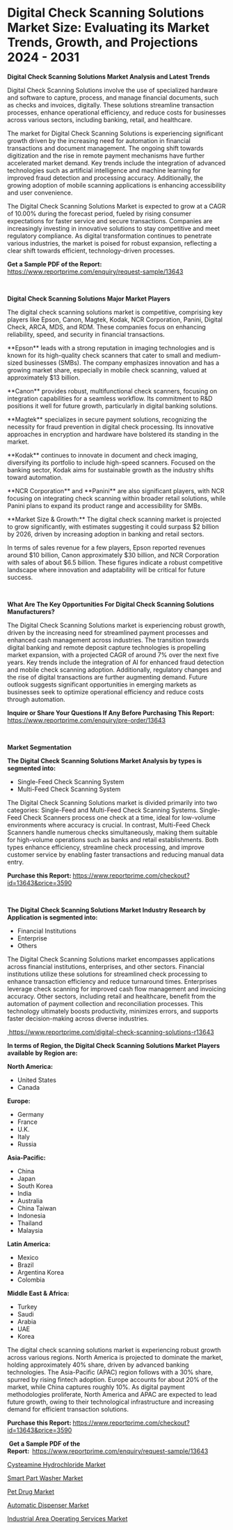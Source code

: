 <p><h1>Digital Check Scanning Solutions Market Size: Evaluating its Market Trends, Growth, and Projections 2024 - 2031</h1></p><p><strong>Digital Check Scanning Solutions Market Analysis and Latest Trends</strong></p>
<p><p>Digital Check Scanning Solutions involve the use of specialized hardware and software to capture, process, and manage financial documents, such as checks and invoices, digitally. These solutions streamline transaction processes, enhance operational efficiency, and reduce costs for businesses across various sectors, including banking, retail, and healthcare. </p><p>The market for Digital Check Scanning Solutions is experiencing significant growth driven by the increasing need for automation in financial transactions and document management. The ongoing shift towards digitization and the rise in remote payment mechanisms have further accelerated market demand. Key trends include the integration of advanced technologies such as artificial intelligence and machine learning for improved fraud detection and processing accuracy. Additionally, the growing adoption of mobile scanning applications is enhancing accessibility and user convenience.</p><p>The Digital Check Scanning Solutions Market is expected to grow at a CAGR of 10.00% during the forecast period, fueled by rising consumer expectations for faster service and secure transactions. Companies are increasingly investing in innovative solutions to stay competitive and meet regulatory compliance. As digital transformation continues to penetrate various industries, the market is poised for robust expansion, reflecting a clear shift towards efficient, technology-driven processes.</p></p>
<p><strong>Get a Sample PDF of the Report:&nbsp;</strong> <a href="https://www.reportprime.com/enquiry/request-sample/13643">https://www.reportprime.com/enquiry/request-sample/13643</a></p>
<p>&nbsp;</p>
<p><strong>Digital Check Scanning Solutions Major Market Players</strong></p>
<p><p>The digital check scanning solutions market is competitive, comprising key players like Epson, Canon, Magtek, Kodak, NCR Corporation, Panini, Digital Check, ARCA, MDS, and RDM. These companies focus on enhancing reliability, speed, and security in financial transactions.</p><p>**Epson** leads with a strong reputation in imaging technologies and is known for its high-quality check scanners that cater to small and medium-sized businesses (SMBs). The company emphasizes innovation and has a growing market share, especially in mobile check scanning, valued at approximately $13 billion.</p><p>**Canon** provides robust, multifunctional check scanners, focusing on integration capabilities for a seamless workflow. Its commitment to R&D positions it well for future growth, particularly in digital banking solutions.</p><p>**Magtek** specializes in secure payment solutions, recognizing the necessity for fraud prevention in digital check processing. Its innovative approaches in encryption and hardware have bolstered its standing in the market.</p><p>**Kodak** continues to innovate in document and check imaging, diversifying its portfolio to include high-speed scanners. Focused on the banking sector, Kodak aims for sustainable growth as the industry shifts toward automation.</p><p>**NCR Corporation** and **Panini** are also significant players, with NCR focusing on integrating check scanning within broader retail solutions, while Panini plans to expand its product range and accessibility for SMBs.</p><p>**Market Size & Growth:** The digital check scanning market is projected to grow significantly, with estimates suggesting it could surpass $2 billion by 2026, driven by increasing adoption in banking and retail sectors.</p><p>In terms of sales revenue for a few players, Epson reported revenues around $10 billion, Canon approximately $30 billion, and NCR Corporation with sales of about $6.5 billion. These figures indicate a robust competitive landscape where innovation and adaptability will be critical for future success.</p></p>
<p>&nbsp;</p>
<p><strong>What Are The Key Opportunities For Digital Check Scanning Solutions Manufacturers?</strong></p>
<p><p>The Digital Check Scanning Solutions market is experiencing robust growth, driven by the increasing need for streamlined payment processes and enhanced cash management across industries. The transition towards digital banking and remote deposit capture technologies is propelling market expansion, with a projected CAGR of around 7% over the next five years. Key trends include the integration of AI for enhanced fraud detection and mobile check scanning adoption. Additionally, regulatory changes and the rise of digital transactions are further augmenting demand. Future outlook suggests significant opportunities in emerging markets as businesses seek to optimize operational efficiency and reduce costs through automation.</p></p>
<p><strong>Inquire or Share Your Questions If Any Before Purchasing This Report:</strong> <a href="https://www.reportprime.com/enquiry/pre-order/13643">https://www.reportprime.com/enquiry/pre-order/13643</a></p>
<p>&nbsp;</p>
<p><strong>Market Segmentation</strong></p>
<p><strong>The Digital Check Scanning Solutions Market Analysis by types is segmented into:</strong></p>
<p><ul><li>Single-Feed Check Scanning System</li><li>Multi-Feed Check Scanning System</li></ul></p>
<p><p>The Digital Check Scanning Solutions market is divided primarily into two categories: Single-Feed and Multi-Feed Check Scanning Systems. Single-Feed Check Scanners process one check at a time, ideal for low-volume environments where accuracy is crucial. In contrast, Multi-Feed Check Scanners handle numerous checks simultaneously, making them suitable for high-volume operations such as banks and retail establishments. Both types enhance efficiency, streamline check processing, and improve customer service by enabling faster transactions and reducing manual data entry.</p></p>
<p><strong>Purchase this Report:&nbsp;</strong><a href="https://www.reportprime.com/checkout?id=13643&price=3590">https://www.reportprime.com/checkout?id=13643&price=3590</a></p>
<p>&nbsp;</p>
<p><strong>The Digital Check Scanning Solutions Market Industry Research by Application is segmented into:</strong></p>
<p><ul><li>Financial Institutions</li><li>Enterprise</li><li>Others</li></ul></p>
<p><p>The Digital Check Scanning Solutions market encompasses applications across financial institutions, enterprises, and other sectors. Financial institutions utilize these solutions for streamlined check processing to enhance transaction efficiency and reduce turnaround times. Enterprises leverage check scanning for improved cash flow management and invoicing accuracy. Other sectors, including retail and healthcare, benefit from the automation of payment collection and reconciliation processes. This technology ultimately boosts productivity, minimizes errors, and supports faster decision-making across diverse industries.</p></p>
<p><a href="https://www.reportprime.com/digital-check-scanning-solutions-r13643">&nbsp;https://www.reportprime.com/digital-check-scanning-solutions-r13643</a></p>
<p><strong>In terms of Region, the Digital Check Scanning Solutions Market Players available by Region are:</strong></p>
<p>
    <p> <strong> North America: </strong>
        <ul>
            <li>United States</li>
            <li>Canada</li>
        </ul>
        </p> 
    <p> <strong> Europe: </strong>
        <ul>
            <li>Germany</li>
            <li>France</li>
            <li>U.K.</li>
            <li>Italy</li>
            <li>Russia</li>
        </ul>
        </p> 
    <p> <strong> Asia-Pacific: </strong>
        <ul>
            <li>China</li>
            <li>Japan</li>
            <li>South Korea</li>
            <li>India</li>
            <li>Australia</li>
            <li>China Taiwan</li>
            <li>Indonesia</li>
            <li>Thailand</li>
            <li>Malaysia</li>
        </ul>
        </p> 
    <p> <strong> Latin America: </strong>
        <ul>
            <li>Mexico</li>
            <li>Brazil</li>
            <li>Argentina Korea</li>
            <li>Colombia</li>
        </ul>
        </p> 
    <p> <strong> Middle East & Africa: </strong>
        <ul>
            <li>Turkey</li>
            <li>Saudi</li>
            <li>Arabia</li>
            <li>UAE</li>
            <li>Korea</li>
        </ul>
    </p>
    </p>
<p><p>The digital check scanning solutions market is experiencing robust growth across various regions. North America is projected to dominate the market, holding approximately 40% share, driven by advanced banking technologies. The Asia-Pacific (APAC) region follows with a 30% share, spurred by rising fintech adoption. Europe accounts for about 20% of the market, while China captures roughly 10%. As digital payment methodologies proliferate, North America and APAC are expected to lead future growth, owing to their technological infrastructure and increasing demand for efficient transaction solutions.</p></p>
<p><strong>Purchase this Report: </strong><a href="https://www.reportprime.com/checkout?id=13643&price=3590">https://www.reportprime.com/checkout?id=13643&price=3590</a></p>
<p>&nbsp;<strong>Get a Sample PDF of the Report:&nbsp;&nbsp;</strong><a href="https://www.reportprime.com/enquiry/request-sample/13643">https://www.reportprime.com/enquiry/request-sample/13643</a></p>
<p><strong></strong></p>
<p><p><a href="https://issuu.com/reportprime-2/docs/cysteamine-hydrochloride-market-siz_5f11ee3af0d0b2">Cysteamine Hydrochloride Market</a></p><p><a href="https://issuu.com/reportprime-2/docs/smart-part-washer-market-size-2030._38f3d3d79c645f">Smart Part Washer Market</a></p><p><a href="https://github.com/JosephineMcguire65/Market-Research-Report-List-1/blob/main/pet-drug-market.md">Pet Drug Market</a></p><p><a href="https://www.linkedin.com/pulse/strategic-market-insights-global-automatic-dispenser-2024-sxssc?trackingId=fLLksdRPQyiLyx5QZj0%2FhA%3D%3D">Automatic Dispenser Market</a></p><p><a href="https://medium.com/@duron7928/the-industrial-area-operating-services-market-report-analyzes-important-operational-and-39a18f439769">Industrial Area Operating Services Market</a></p></p>